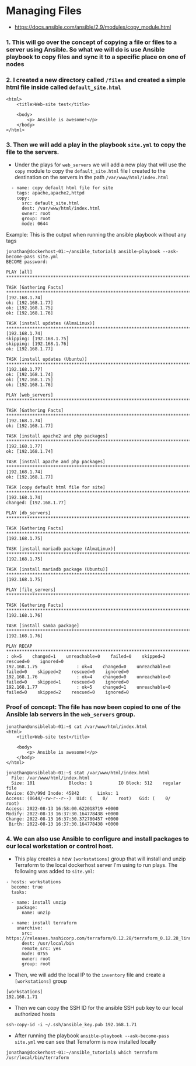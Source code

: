 # Managing Files

- https://docs.ansible.com/ansible/2.9/modules/copy_module.html

### 1. This will go over the concept of copying a file or files to a server using Ansible. So what we will do is use Ansible playbook to copy files and sync it to a specific place on one of nodes

### 2. I created a new directory called `/files` and created a simple html file inside called `default_site.html` 

```
<html>
    <title>Web-site test</title>

    <body>
        <p> Ansible is awesome!</p>
    </body>
</html>
```


### 3. Then we will add a play in the playbook `site.yml` to copy the file to the servers.

- Under the plays for `web_servers` we will add a new play that will use the `copy` module to copy the `default_site.html` file I created to the destination on the servers in the path `/var/www/html/index.html` 

```
  - name: copy default html file for site
    tags: apache,apache2,httpd
    copy:
      src: default_site.html
      dest: /var/www/html/index.html
      owner: root
      group: root
      mode: 0644
```

Example: This is the output when running the ansible playbook without any tags

```
jonathan@dockerhost-01:~/ansible_tutorial$ ansible-playbook --ask-become-pass site.yml
BECOME password:

PLAY [all] ***********************************************************************************************************

TASK [Gathering Facts] ***********************************************************************************************ok: [192.168.1.74]
ok: [192.168.1.77]
ok: [192.168.1.75]
ok: [192.168.1.76]

TASK [install updates (AlmaLinux)] ***********************************************************************************skipping: [192.168.1.74]
skipping: [192.168.1.75]
skipping: [192.168.1.76]
ok: [192.168.1.77]

TASK [install updates (Ubuntu)] **************************************************************************************skipping: [192.168.1.77]
ok: [192.168.1.74]
ok: [192.168.1.75]
ok: [192.168.1.76]

PLAY [web_servers] ***************************************************************************************************

TASK [Gathering Facts] ***********************************************************************************************ok: [192.168.1.74]
ok: [192.168.1.77]

TASK [install apache2 and php packages] ******************************************************************************skipping: [192.168.1.77]
ok: [192.168.1.74]

TASK [install apache and php packages] *******************************************************************************skipping: [192.168.1.74]
ok: [192.168.1.77]

TASK [copy default html file for site] *******************************************************************************changed: [192.168.1.74]
changed: [192.168.1.77]

PLAY [db_servers] ****************************************************************************************************

TASK [Gathering Facts] ***********************************************************************************************ok: [192.168.1.75]

TASK [install mariadb package (AlmaLinux)] ***************************************************************************skipping: [192.168.1.75]

TASK [install mariadb package (Ubuntu)] ******************************************************************************ok: [192.168.1.75]

PLAY [file_servers] **************************************************************************************************

TASK [Gathering Facts] ***********************************************************************************************ok: [192.168.1.76]

TASK [install samba package] *****************************************************************************************ok: [192.168.1.76]

PLAY RECAP ***********************************************************************************************************192.168.1.74               : ok=5    changed=1    unreachable=0    failed=0    skipped=2    rescued=0    ignored=0
192.168.1.75               : ok=4    changed=0    unreachable=0    failed=0    skipped=2    rescued=0    ignored=0
192.168.1.76               : ok=4    changed=0    unreachable=0    failed=0    skipped=1    rescued=0    ignored=0
192.168.1.77               : ok=5    changed=1    unreachable=0    failed=0    skipped=2    rescued=0    ignored=0
```

### Proof of concept: The file has now been copied to one of the Ansible lab servers in the `web_servers` group.

```
jonathan@ansiblelab-01:~$ cat /var/www/html/index.html
<html>
    <title>Web-site test</title>

    <body>
        <p> Ansible is awesome!</p>
    </body>
</html>

jonathan@ansiblelab-01:~$ stat /var/www/html/index.html
  File: /var/www/html/index.html
  Size: 101             Blocks: 1          IO Block: 512    regular file
Device: 63h/99d Inode: 45842       Links: 1
Access: (0644/-rw-r--r--)  Uid: (    0/    root)   Gid: (    0/    root)
Access: 2022-08-13 16:58:00.622018719 +0000
Modify: 2022-08-13 16:37:30.164778438 +0000
Change: 2022-08-13 16:37:30.372780457 +0000
 Birth: 2022-08-13 16:37:30.164778438 +0000
```

### 4. We can also use Ansible to configure and install packages to our local workstation or control host. 

- This play creates a new `[workstations]` group that will install and unzip Terraform to the local dockerhost server I'm using to run plays. The following was added to `site.yml`: 

```
- hosts: workstations
  become: true
  tasks:

  - name: install unzip
    package:
      name: unzip

  - name: install terraform
    unarchive:
      src: https://releases.hashicorp.com/terraform/0.12.28/terraform_0.12.28_linux_amd64.zip
      dest: /usr/local/bin
      remote_src: yes
      mode: 0755
      owner: root
      group: root
```

- Then, we will add the local IP to the `inventory` file and create a `[workstations]` group

```
[workstations]
192.168.1.71
```

- Then we can copy the SSH ID for the ansible SSH pub key to our local authorized hosts 

```
ssh-copy-id -i ~/.ssh/ansible_key.pub 192.168.1.71
```

- After running the playbook `ansible-playbook --ask-become-pass site.yml` we can see that Terraform is now installed locally

```
jonathan@dockerhost-01:~/ansible_tutorial$ which terraform
/usr/local/bin/terraform
```
